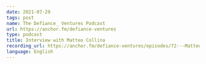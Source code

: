 ```yaml
---
date: 2021-07-29
tags: post
name: The Defiance_ Ventures Podcast
url: https://anchor.fm/defiance-ventures
type: podcast
title: Interview with Matteo Collina
recording_url: https://anchor.fm/defiance-ventures/episodes/72---Matteo-Collina--NearForm--Creator-of-Fastify--and-Node-js-Steering-Committee-Member-e111pon
language: English
---
```

